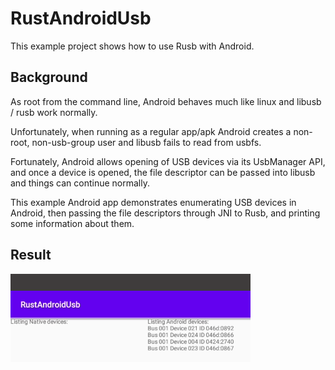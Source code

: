 # RustAndroidUsb

This example project shows how to use Rusb with Android.

## Background

As root from the command line, Android behaves much like linux and libusb / rusb work normally. 

Unfortunately, when running as a regular app/apk Android creates a non-root, non-usb-group user and libusb fails to read from usbfs.

Fortunately, Android allows opening of USB devices via its UsbManager API, and once a device is opened, the file descriptor can be passed into libusb and things can continue normally.

This example Android app demonstrates enumerating USB devices in Android, then passing the file descriptors through JNI to Rusb, and printing some information about them.

## Result

![works via android](img/android-fd-hack.png)
